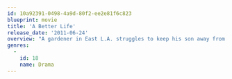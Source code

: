 ```yaml
---
id: 10a92391-0498-4a9d-80f2-ee2e81f6c823
blueprint: movie
title: 'A Better Life'
release_date: '2011-06-24'
overview: "A gardener in East L.A. struggles to keep his son away from gangs and immigration agents while traveling across town to perform landscaping work for the city's wealthy landowners."
genres:
  -
    id: 18
    name: Drama
---
```

